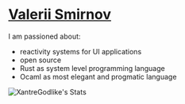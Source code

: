 # [Valerii Smirnov](https://linktr.ee/xantre_)

I am passioned about:
- reactivity systems for UI applications
- open source
- Rust as system level programming language
- Ocaml as most elegant and progmatic language

![XantreGodlike's Stats](https://github-readme-stats.vercel.app/api?username=XantreGodlike&theme=vue-dark&show_icons=true&hide_border=true&count_private=true)

